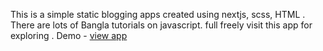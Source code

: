 This is a simple static blogging apps created using nextjs, scss, HTML . There are lots of Bangla tutorials on javascript. full freely visit this app for exploring .
Demo - [view app](https://shakilbabu.vercel.app)
